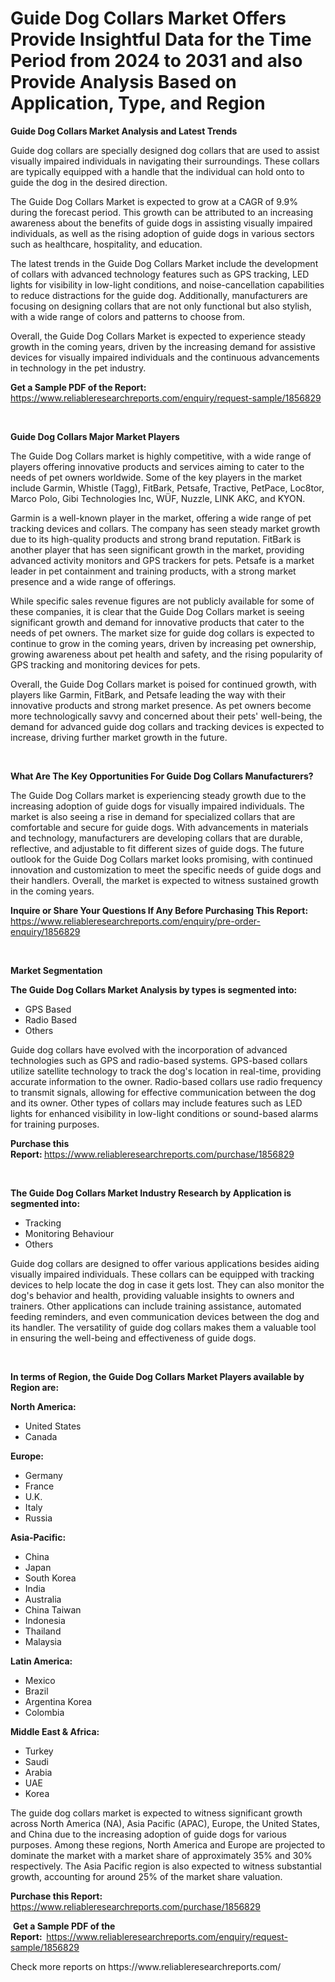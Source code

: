 <p><h1>Guide Dog Collars Market Offers Provide Insightful Data for the Time Period from 2024 to 2031 and also Provide Analysis Based on Application, Type, and Region</h1></p><p><strong>Guide Dog Collars Market Analysis and Latest Trends</strong></p>
<p><p>Guide dog collars are specially designed dog collars that are used to assist visually impaired individuals in navigating their surroundings. These collars are typically equipped with a handle that the individual can hold onto to guide the dog in the desired direction.</p><p>The Guide Dog Collars Market is expected to grow at a CAGR of 9.9% during the forecast period. This growth can be attributed to an increasing awareness about the benefits of guide dogs in assisting visually impaired individuals, as well as the rising adoption of guide dogs in various sectors such as healthcare, hospitality, and education.</p><p>The latest trends in the Guide Dog Collars Market include the development of collars with advanced technology features such as GPS tracking, LED lights for visibility in low-light conditions, and noise-cancellation capabilities to reduce distractions for the guide dog. Additionally, manufacturers are focusing on designing collars that are not only functional but also stylish, with a wide range of colors and patterns to choose from.</p><p>Overall, the Guide Dog Collars Market is expected to experience steady growth in the coming years, driven by the increasing demand for assistive devices for visually impaired individuals and the continuous advancements in technology in the pet industry.</p></p>
<p><strong>Get a Sample PDF of the Report:&nbsp;</strong> <a href="https://www.reliableresearchreports.com/enquiry/request-sample/1856829">https://www.reliableresearchreports.com/enquiry/request-sample/1856829</a></p>
<p>&nbsp;</p>
<p><strong>Guide Dog Collars Major Market Players</strong></p>
<p><p>The Guide Dog Collars market is highly competitive, with a wide range of players offering innovative products and services aiming to cater to the needs of pet owners worldwide. Some of the key players in the market include Garmin, Whistle (Tagg), FitBark, Petsafe, Tractive, PetPace, Loc8tor, Marco Polo, Gibi Technologies Inc, WÜF, Nuzzle, LINK AKC, and KYON.</p><p>Garmin is a well-known player in the market, offering a wide range of pet tracking devices and collars. The company has seen steady market growth due to its high-quality products and strong brand reputation. FitBark is another player that has seen significant growth in the market, providing advanced activity monitors and GPS trackers for pets. Petsafe is a market leader in pet containment and training products, with a strong market presence and a wide range of offerings.</p><p>While specific sales revenue figures are not publicly available for some of these companies, it is clear that the Guide Dog Collars market is seeing significant growth and demand for innovative products that cater to the needs of pet owners. The market size for guide dog collars is expected to continue to grow in the coming years, driven by increasing pet ownership, growing awareness about pet health and safety, and the rising popularity of GPS tracking and monitoring devices for pets.</p><p>Overall, the Guide Dog Collars market is poised for continued growth, with players like Garmin, FitBark, and Petsafe leading the way with their innovative products and strong market presence. As pet owners become more technologically savvy and concerned about their pets' well-being, the demand for advanced guide dog collars and tracking devices is expected to increase, driving further market growth in the future.</p></p>
<p>&nbsp;</p>
<p><strong>What Are The Key Opportunities For Guide Dog Collars Manufacturers?</strong></p>
<p><p>The Guide Dog Collars market is experiencing steady growth due to the increasing adoption of guide dogs for visually impaired individuals. The market is also seeing a rise in demand for specialized collars that are comfortable and secure for guide dogs. With advancements in materials and technology, manufacturers are developing collars that are durable, reflective, and adjustable to fit different sizes of guide dogs. The future outlook for the Guide Dog Collars market looks promising, with continued innovation and customization to meet the specific needs of guide dogs and their handlers. Overall, the market is expected to witness sustained growth in the coming years.</p></p>
<p><strong>Inquire or Share Your Questions If Any Before Purchasing This Report:</strong> <a href="https://www.reliableresearchreports.com/enquiry/pre-order-enquiry/1856829">https://www.reliableresearchreports.com/enquiry/pre-order-enquiry/1856829</a></p>
<p>&nbsp;</p>
<p><strong>Market Segmentation</strong></p>
<p><strong>The Guide Dog Collars Market Analysis by types is segmented into:</strong></p>
<p><ul><li>GPS Based</li><li>Radio Based</li><li>Others</li></ul></p>
<p><p>Guide dog collars have evolved with the incorporation of advanced technologies such as GPS and radio-based systems. GPS-based collars utilize satellite technology to track the dog's location in real-time, providing accurate information to the owner. Radio-based collars use radio frequency to transmit signals, allowing for effective communication between the dog and its owner. Other types of collars may include features such as LED lights for enhanced visibility in low-light conditions or sound-based alarms for training purposes.</p></p>
<p><strong>Purchase this Report:&nbsp;</strong><a href="https://www.reliableresearchreports.com/purchase/1856829">https://www.reliableresearchreports.com/purchase/1856829</a></p>
<p>&nbsp;</p>
<p><strong>The Guide Dog Collars Market Industry Research by Application is segmented into:</strong></p>
<p><ul><li>Tracking</li><li>Monitoring Behaviour</li><li>Others</li></ul></p>
<p><p>Guide dog collars are designed to offer various applications besides aiding visually impaired individuals. These collars can be equipped with tracking devices to help locate the dog in case it gets lost. They can also monitor the dog's behavior and health, providing valuable insights to owners and trainers. Other applications can include training assistance, automated feeding reminders, and even communication devices between the dog and its handler. The versatility of guide dog collars makes them a valuable tool in ensuring the well-being and effectiveness of guide dogs.</p></p>
<p>&nbsp;</p>
<p><strong>In terms of Region, the Guide Dog Collars Market Players available by Region are:</strong></p>
<p>
    <p> <strong> North America: </strong>
        <ul>
            <li>United States</li>
            <li>Canada</li>
        </ul>
        </p> 
    <p> <strong> Europe: </strong>
        <ul>
            <li>Germany</li>
            <li>France</li>
            <li>U.K.</li>
            <li>Italy</li>
            <li>Russia</li>
        </ul>
        </p> 
    <p> <strong> Asia-Pacific: </strong>
        <ul>
            <li>China</li>
            <li>Japan</li>
            <li>South Korea</li>
            <li>India</li>
            <li>Australia</li>
            <li>China Taiwan</li>
            <li>Indonesia</li>
            <li>Thailand</li>
            <li>Malaysia</li>
        </ul>
        </p> 
    <p> <strong> Latin America: </strong>
        <ul>
            <li>Mexico</li>
            <li>Brazil</li>
            <li>Argentina Korea</li>
            <li>Colombia</li>
        </ul>
        </p> 
    <p> <strong> Middle East & Africa: </strong>
        <ul>
            <li>Turkey</li>
            <li>Saudi</li>
            <li>Arabia</li>
            <li>UAE</li>
            <li>Korea</li>
        </ul>
    </p>
    </p>
<p><p>The guide dog collars market is expected to witness significant growth across North America (NA), Asia Pacific (APAC), Europe, the United States, and China due to the increasing adoption of guide dogs for various purposes. Among these regions, North America and Europe are projected to dominate the market with a market share of approximately 35% and 30% respectively. The Asia Pacific region is also expected to witness substantial growth, accounting for around 25% of the market share valuation.</p></p>
<p><strong>Purchase this Report: </strong><a href="https://www.reliableresearchreports.com/purchase/1856829">https://www.reliableresearchreports.com/purchase/1856829</a></p>
<p>&nbsp;<strong>Get a Sample PDF of the Report:&nbsp;&nbsp;</strong><a href="https://www.reliableresearchreports.com/enquiry/request-sample/1856829">https://www.reliableresearchreports.com/enquiry/request-sample/1856829</a></p>
<p><strong></strong></p>
<p>Check more reports on https://www.reliableresearchreports.com/</p>
